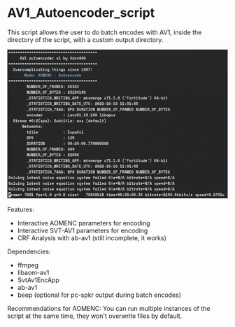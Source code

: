 # AV1_Autoencoder_script

This script allows the user to do batch encodes with AV1, inside the directory of the script, with a custom output directory.

![alt text](https://github.com/Varo486/AV1_Autoencoder_script/blob/main/.gitignore/screenshot_aom.png "Captura de aomenc en funcionamiento")

Features:

* Interactive AOMENC parameters for encoding
* Interactive SVT-AV1 parameters for encoding
* CRF Analysis with ab-av1 (still incomplete, it works)

Dependencies:
* ffmpeg
* libaom-av1
* SvtAv1EncApp
* ab-av1
* beep (optional for pc-spkr output during batch encodes)

Recommendations for AOMENC:
You can run multiple instances of the script at the same time, they won't overwrite files by default.
